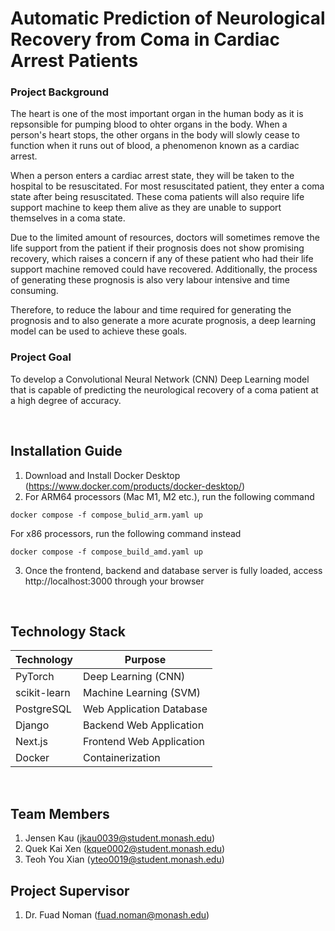 # Automatic Prediction of Neurological Recovery from Coma in Cardiac Arrest Patients

### Project Background
The heart is one of the most important organ in the human body as it is repsonsible for pumping blood to ohter organs in the body. When a person's heart stops, the other organs in the body will slowly cease to function when it runs out of blood, a phenomenon known as a cardiac arrest.

When a person enters a cardiac arrest state, they will be taken to the hospital to be resuscitated. For most resuscitated patient, they enter a coma state after being resuscitated. These coma patients will also require life support machine to keep them alive as they are unable to support themselves in a coma state. 

Due to the limited amount of resources, doctors will sometimes remove the life support from the patient if their prognosis does not show promising recovery, which raises a concern if any of these patient who had their life support machine removed could have recovered. Additionally, the process of generating these prognosis is also very labour intensive and time consuming.

Therefore, to reduce the labour and time required for generating the prognosis and to also generate a more acurate prognosis, a deep learning model can be used to achieve these goals. 

### Project Goal
To develop a Convolutional Neural Network (CNN) Deep Learning model that is capable of predicting the neurological recovery of a coma patient at a high degree of accuracy. 

<br />

## Installation Guide
1. Download and Install Docker Desktop (https://www.docker.com/products/docker-desktop/)
2. For ARM64 processors (Mac M1, M2 etc.), run the following command
  ```
  docker compose -f compose_bulid_arm.yaml up
  ```
  For x86 processors, run the following command instead
  ```
  docker compose -f compose_build_amd.yaml up
  ```

3. Once the frontend, backend and database server is fully loaded, access http://localhost:3000 through your browser

<br />

## Technology Stack

| Technology    | Purpose |
| ------------- | ------------- |
| PyTorch       | Deep Learning (CNN) |
| scikit-learn  | Machine Learning (SVM) |
| PostgreSQL    | Web Application Database |
| Django        | Backend Web Application |
| Next.js       | Frontend Web Application |
| Docker        | Containerization |

<br />

## Team Members
1. Jensen Kau (jkau0039@student.monash.edu)
2. Quek Kai Xen (kque0002@student.monash.edu)
3. Teoh You Xian (yteo0019@student.monash.edu)


## Project Supervisor
1. Dr. Fuad Noman (fuad.noman@monash.edu)

